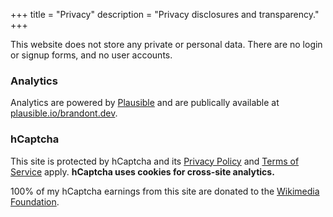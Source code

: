 +++
title = "Privacy"
description = "Privacy disclosures and transparency."
+++

This website does not store any private or personal data. There are no login or signup forms, and no user accounts.  

### Analytics

Analytics are powered by [Plausible](https://plausible.io) and are publically available at [plausible.io/brandont.dev](https://plausible.io/brandont.dev).

### hCaptcha

This site is protected by hCaptcha and its [Privacy Policy](https://www.hcaptcha.com/privacy) and [Terms of Service](https://www.hcaptcha.com/terms) apply. 
**hCaptcha uses cookies for cross-site analytics.**

100% of my hCaptcha earnings from this site are donated to the [Wikimedia Foundation](https://wikimediafoundation.org).
